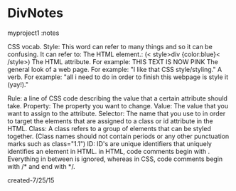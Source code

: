 # DivNotes
myproject1 :notes 

CSS vocab.
Style: This word can refer to many things and so it can be confusing. It can refer to:
The HTML element.: (< style>div {color:blue}< /style>)
The HTML attribute. For example:
THIS TEXT IS NOW PINK
The general look of a web page. For example: "I like that CSS style/styling."
A verb. For example: "all i need to do in order to finish this webpage is style it (yay!)."

Rule: a line of CSS code describing the value that a certain attribute should take.
Property: The property you want to change. 
Value: The value that you want to assign to the attribute.
Selector: The name that you use to in order to target the elements that are assigned to a class or id attribute in the HTML.
Class: A class refers to a group of elements that can be styled together. (Class names should not contain periods or any other punctuation marks such as class="1.1")
ID: ID's are unique identifiers that uniquely identifies an element in HTML.
in HTML, code comments begin with . Everything in between is ignored, whereas in CSS, code comments begin with /* and end with */.

created-7/25/15
